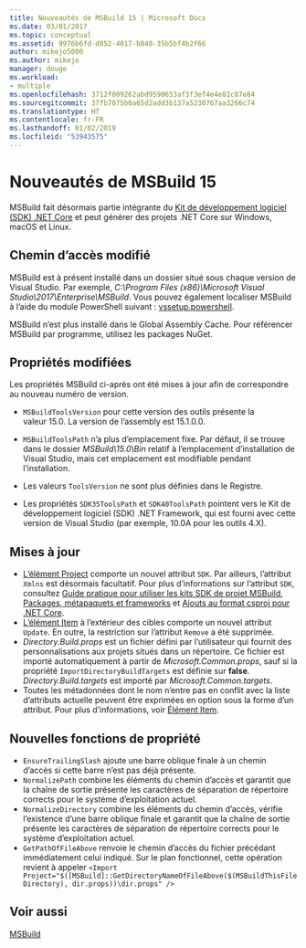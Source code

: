 ```yaml
---
title: Nouveautés de MSBuild 15 | Microsoft Docs
ms.date: 03/01/2017
ms.topic: conceptual
ms.assetid: 9976b6fd-d052-4017-b848-35b5bf4b2f66
author: mikejo5000
ms.author: mikejo
manager: douge
ms.workload:
- multiple
ms.openlocfilehash: 3712f009262abd9590653af3f3ef4e4e81c87e84
ms.sourcegitcommit: 37fb7075b0a65d2add3b137a5230767aa3266c74
ms.translationtype: HT
ms.contentlocale: fr-FR
ms.lasthandoff: 01/02/2019
ms.locfileid: "53943575"
---
```

# <a name="whats-new-in-msbuild-15"></a>Nouveautés de MSBuild 15

MSBuild fait désormais partie intégrante du [Kit de développement logiciel (SDK) .NET Core](https://www.microsoft.com/net/download/core) et peut générer des projets .NET Core sur Windows, macOS et Linux.

## <a name="changed-path"></a>Chemin d’accès modifié

 MSBuild est à présent installé dans un dossier situé sous chaque version de Visual Studio. Par exemple, *C:\Program Files (x86)\Microsoft Visual Studio\2017\Enterprise\MSBuild*. Vous pouvez également localiser MSBuild à l’aide du module PowerShell suivant : [vssetup.powershell](https://github.com/Microsoft/vssetup.powershell).

 MSBuild n’est plus installé dans le Global Assembly Cache. Pour référencer MSBuild par programme, utilisez les packages NuGet.

## <a name="changed-properties"></a>Propriétés modifiées

 Les propriétés MSBuild ci-après ont été mises à jour afin de correspondre au nouveau numéro de version.

- `MSBuildToolsVersion` pour cette version des outils présente la valeur 15.0. La version de l’assembly est 15.1.0.0.

- `MSBuildToolsPath` n’a plus d’emplacement fixe. Par défaut, il se trouve dans le dossier *MSBuild\15.0\Bin* relatif à l’emplacement d’installation de Visual Studio, mais cet emplacement est modifiable pendant l’installation.

- Les valeurs `ToolsVersion` ne sont plus définies dans le Registre.

- Les propriétés `SDK35ToolsPath` et `SDK40ToolsPath` pointent vers le Kit de développement logiciel (SDK) .NET Framework, qui est fourni avec cette version de Visual Studio (par exemple, 10.0A pour les outils 4.X).

## <a name="updates"></a>Mises à jour
- [L’élément Project](../msbuild/project-element-msbuild.md) comporte un nouvel attribut `SDK`. Par ailleurs, l’attribut `Xmlns` est désormais facultatif. Pour plus d’informations sur l’attribut `SDK`, consultez [Guide pratique pour utiliser les kits SDK de projet MSBuild](../msbuild/how-to-use-project-sdk.md), [Packages, métapaquets et frameworks](/dotnet/core/packages) et [Ajouts au format csproj pour .NET Core](/dotnet/core/tools/csproj).
- [L’élément Item](../msbuild/item-element-msbuild.md) à l’extérieur des cibles comporte un nouvel attribut `Update`. En outre, la restriction sur l’attribut `Remove` a été supprimée.
- *Directory.Build.props* est un fichier défini par l’utilisateur qui fournit des personnalisations aux projets situés dans un répertoire. Ce fichier est importé automatiquement à partir de *Microsoft.Common.props*, sauf si la propriété `ImportDirectoryBuildTargets` est définie sur **false**. *Directory.Build.targets* est importé par *Microsoft.Common.targets*.
- Toutes les métadonnées dont le nom n’entre pas en conflit avec la liste d’attributs actuelle peuvent être exprimées en option sous la forme d’un attribut. Pour plus d’informations, voir [Élément Item](../msbuild/item-element-msbuild.md).

## <a name="new-property-functions"></a>Nouvelles fonctions de propriété

- `EnsureTrailingSlash` ajoute une barre oblique finale à un chemin d’accès si cette barre n’est pas déjà présente.
- `NormalizePath` combine les éléments du chemin d’accès et garantit que la chaîne de sortie présente les caractères de séparation de répertoire corrects pour le système d’exploitation actuel.
- `NormalizeDirectory` combine les éléments du chemin d’accès, vérifie l’existence d’une barre oblique finale et garantit que la chaîne de sortie présente les caractères de séparation de répertoire corrects pour le système d’exploitation actuel.
- `GetPathOfFileAbove` renvoie le chemin d’accès du fichier précédant immédiatement celui indiqué. Sur le plan fonctionnel, cette opération revient à appeler `<Import Project="$([MSBuild]::GetDirectoryNameOfFileAbove($(MSBuildThisFileDirectory), dir.props))\dir.props" />`

## <a name="see-also"></a>Voir aussi
[MSBuild](../msbuild/msbuild.md)
